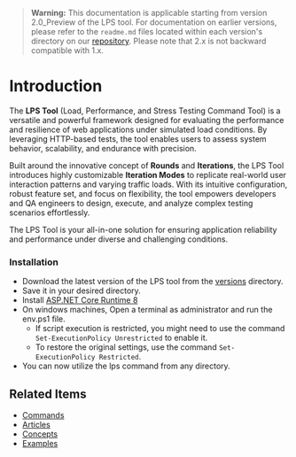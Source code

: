 > **Warning:** This documentation is applicable starting from version 2.0_Preview of the LPS tool. For documentation on earlier versions, please refer to the `readme.md` files located within each version's directory on our [repository](https://github.com/mohaidr/lps-tool/tree/main/Version). Please note that 2.x is not backward compatible with 1.x.

# Introduction

The **LPS Tool** (Load, Performance, and Stress Testing Command Tool) is a versatile and powerful framework designed for evaluating the performance and resilience of web applications under simulated load conditions. By leveraging HTTP-based tests, the tool enables users to assess system behavior, scalability, and endurance with precision.

Built around the innovative concept of **Rounds** and **Iterations**, the LPS Tool introduces highly customizable **Iteration Modes** to replicate real-world user interaction patterns and varying traffic loads. With its intuitive configuration, robust feature set, and focus on flexibility, the tool empowers developers and QA engineers to design, execute, and analyze complex testing scenarios effortlessly.

The LPS Tool is your all-in-one solution for ensuring application reliability and performance under diverse and challenging conditions.

### Installation 
- Download the latest version of the LPS tool from the [versions](https://github.com/mohaidr/lps-tool/tree/main/Version) directory.
- Save it in your desired directory.
- Install [ASP.NET Core Runtime 8](https://dotnet.microsoft.com/en-us/download/dotnet/8.0)
- On windows machines, Open a terminal as administrator and run the env.ps1 file.
    - If script execution is restricted, you might need to use the command `Set-ExecutionPolicy Unrestricted` to enable it.
    - To restore the original settings, use the command `Set-ExecutionPolicy Restricted`.
- You can now utilize the lps command from any directory.

## Related Items
   - [Commands](https://github.com/mohaidr/lps-docs/blob/main/articles/1.Commands.md)
   - [Articles](https://github.com/mohaidr/lps-docs/tree/main/articles)
   - [Concepts](https://github.com/mohaidr/lps-docs/tree/main/concepts)
   - [Examples](https://github.com/mohaidr/lps-docs/tree/main/examples)
